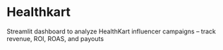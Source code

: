 # Healthkart
Streamlit dashboard to analyze HealthKart influencer campaigns – track revenue, ROI, ROAS, and payouts

